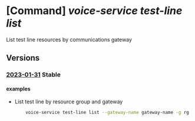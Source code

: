 # [Command] _voice-service test-line list_

List test line resources by communications gateway

## Versions

### [2023-01-31](/Resources/mgmt-plane/L3N1YnNjcmlwdGlvbnMve30vcmVzb3VyY2Vncm91cHMve30vcHJvdmlkZXJzL21pY3Jvc29mdC52b2ljZXNlcnZpY2VzL2NvbW11bmljYXRpb25zZ2F0ZXdheXMve30vdGVzdGxpbmVz/2023-01-31.xml) **Stable**

<!-- mgmt-plane /subscriptions/{}/resourcegroups/{}/providers/microsoft.voiceservices/communicationsgateways/{}/testlines 2023-01-31 -->

#### examples

- List test line by resource group and gateway
    ```bash
        voice-service test-line list --gateway-name gateway-name -g rg
    ```
